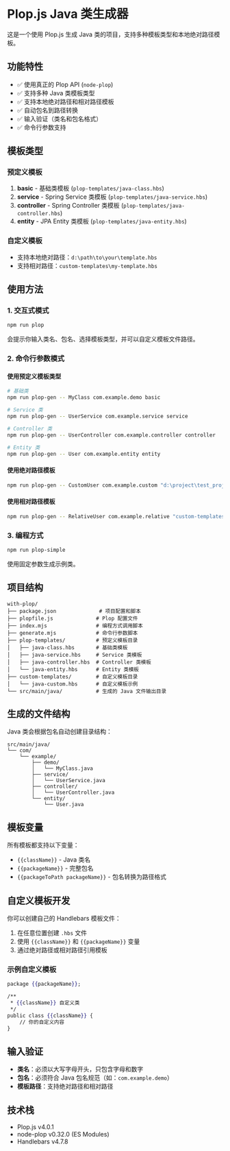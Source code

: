 # Plop.js Java 类生成器

这是一个使用 Plop.js 生成 Java 类的项目，支持多种模板类型和本地绝对路径模板。

## 功能特性

- ✅ 使用真正的 Plop API (`node-plop`)
- ✅ 支持多种 Java 类模板类型
- ✅ 支持本地绝对路径和相对路径模板
- ✅ 自动包名到路径转换
- ✅ 输入验证（类名和包名格式）
- ✅ 命令行参数支持

## 模板类型

### 预定义模板
1. **basic** - 基础类模板 (`plop-templates/java-class.hbs`)
2. **service** - Spring Service 类模板 (`plop-templates/java-service.hbs`)
3. **controller** - Spring Controller 类模板 (`plop-templates/java-controller.hbs`)
4. **entity** - JPA Entity 类模板 (`plop-templates/java-entity.hbs`)

### 自定义模板
- 支持本地绝对路径：`d:\path\to\your\template.hbs`
- 支持相对路径：`custom-templates\my-template.hbs`

## 使用方法

### 1. 交互式模式
```bash
npm run plop
```
会提示你输入类名、包名、选择模板类型，并可以自定义模板文件路径。

### 2. 命令行参数模式

#### 使用预定义模板类型
```bash
# 基础类
npm run plop-gen -- MyClass com.example.demo basic

# Service 类
npm run plop-gen -- UserService com.example.service service

# Controller 类
npm run plop-gen -- UserController com.example.controller controller

# Entity 类
npm run plop-gen -- User com.example.entity entity
```

#### 使用绝对路径模板
```bash
npm run plop-gen -- CustomUser com.example.custom "d:\project\test_project\ts_test\with-plop\custom-templates\java-custom.hbs"
```

#### 使用相对路径模板
```bash
npm run plop-gen -- RelativeUser com.example.relative "custom-templates\java-custom.hbs"
```

### 3. 编程方式
```bash
npm run plop-simple
```
使用固定参数生成示例类。

## 项目结构
```
with-plop/
├── package.json              # 项目配置和脚本
├── plopfile.js              # Plop 配置文件
├── index.mjs                # 编程方式调用脚本
├── generate.mjs             # 命令行参数脚本
├── plop-templates/          # 预定义模板目录
│   ├── java-class.hbs       # 基础类模板
│   ├── java-service.hbs     # Service 类模板
│   ├── java-controller.hbs  # Controller 类模板
│   └── java-entity.hbs      # Entity 类模板
├── custom-templates/        # 自定义模板目录
│   └── java-custom.hbs      # 自定义模板示例
└── src/main/java/           # 生成的 Java 文件输出目录
```

## 生成的文件结构
Java 类会根据包名自动创建目录结构：
```
src/main/java/
└── com/
    └── example/
        ├── demo/
        │   └── MyClass.java
        ├── service/
        │   └── UserService.java
        ├── controller/
        │   └── UserController.java
        └── entity/
            └── User.java
```

## 模板变量
所有模板都支持以下变量：
- `{{className}}` - Java 类名
- `{{packageName}}` - 完整包名
- `{{packageToPath packageName}}` - 包名转换为路径格式

## 自定义模板开发
你可以创建自己的 Handlebars 模板文件：

1. 在任意位置创建 `.hbs` 文件
2. 使用 `{{className}}` 和 `{{packageName}}` 变量
3. 通过绝对路径或相对路径引用模板

### 示例自定义模板
```handlebars
package {{packageName}};

/**
 * {{className}} 自定义类
 */
public class {{className}} {
    // 你的自定义内容
}
```

## 输入验证
- **类名**：必须以大写字母开头，只包含字母和数字
- **包名**：必须符合 Java 包名规范（如：`com.example.demo`）
- **模板路径**：支持绝对路径和相对路径

## 技术栈
- Plop.js v4.0.1
- node-plop v0.32.0 (ES Modules)
- Handlebars v4.7.8
